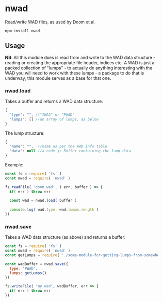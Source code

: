 # nwad

Read/write WAD files, as used by Doom et al.

`npm install nwad`

## Usage

**NB**: All this module does is read from and write to the WAD data structure - 
reading or creating the appropriate file header, indices etc. A WAD is just a 
packed collection of "lumps" - to actually do anything interesting with the WAD 
you will need to work with these lumps - a package to do that is underway, this 
module serves as a base for that one.

### nwad.load 

Takes a buffer and returns a WAD data structure:

```javascript
{
  "type": "", //"IWAD" or "PWAD"
  "lumps": [] //an array of lumps, as below
}
```

The lump structure:

```javascript
{
  "name": "",  //name as per the WAD info table
  "data": null //a node.js Buffer containing the lump data
}
```

Example:

```javascript
const fs = require( 'fs' )
const nwad = require( 'nwad' )

fs.readFile( 'doom.wad', ( err, buffer ) => {
  if( err ) throw err
  
  const wad = nwad.load( buffer )
  
  console.log( wad.type, wad.lumps.length )  
})
```

### nwad.save

Takes a WAD data structure (as above) and returns a buffer:

```javascript
const fs = require( 'fs' )
const nwad = require( 'nwad' )
const getLumps = require( './some-module-for-getting-lumps-from-somewhere' )

const wadBuffer = nwad.save({
  type: 'PWAD',
  lumps: getLumps()
})

fs.writeFile( 'my.wad', wadBuffer, err => {
  if( err ) throw err
})
```